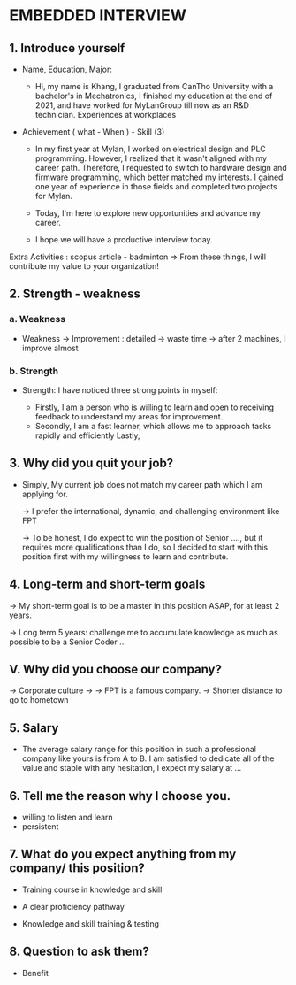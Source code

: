 # EMBEDDED INTERVIEW
## 1. Introduce yourself
- Name, Education, Major:

  - Hi, my name is Khang, I graduated from CanTho University with a bachelor's in Mechatronics, I finished my education at the end of 2021, and have worked for MyLanGroup till now as an R&D technician.
Experiences at workplaces

- Achievement ( what - When ) - Skill (3)

  - In my first year at Mylan, I worked on electrical design and PLC programming. However, I realized that it wasn't aligned with my career path. Therefore, I requested to switch to hardware design and firmware programming, which better matched my interests. I gained one year of experience in those fields and completed two projects for Mylan.
  
  - Today, I'm here to explore new opportunities and advance my career.

  - I hope we will have a productive interview today.
  
Extra Activities : scopus article - badminton 
=> From these things, I will contribute my value to your organization!
## 2. Strength - weakness
### a. Weakness
- Weakness -> Improvement : detailed -> waste time -> after 2 machines, I improve almost

### b. Strength

- Strength: I have noticed three strong points in myself:
  
  - Firstly, I am a person who is willing to learn and open to receiving feedback to understand my areas for improvement.
  - Secondly, I am a fast learner, which allows me to approach tasks rapidly and efficiently Lastly, 

## 3. Why did you quit your job?

- Simply, My current job does not match my career path which I am applying for.

  -> I prefer the international, dynamic, and challenging environment like FPT 

  -> To be honest, I do expect to win the position of Senior …., but it requires more qualifications than I do, so I decided to start with this position first with my willingness to learn and contribute. 

## 4. Long-term and short-term goals

  -> My short-term goal is to be a master in this position ASAP, for at least 2 years. 

  -> Long term 5 years: challenge me to accumulate knowledge as much as possible to  be a Senior Coder …
  
## V. Why did you choose our company? 

  -> Corporate culture -> 
  -> FPT is a famous company.
  -> Shorter distance to go to hometown

## 5. Salary 

- The average salary range for this position in such a professional company like yours  is from A to B. I am satisfied to dedicate all of the value and stable with any hesitation, I expect my salary at … 

## 6. Tell me the reason why I choose you.

- willing to listen and learn 
- persistent

## 7. What do you expect anything from my company/ this position?
- Training course in knowledge and skill 

- A clear proficiency pathway

- Knowledge and skill training & testing

## 8. Question to ask them? 
- Benefit

